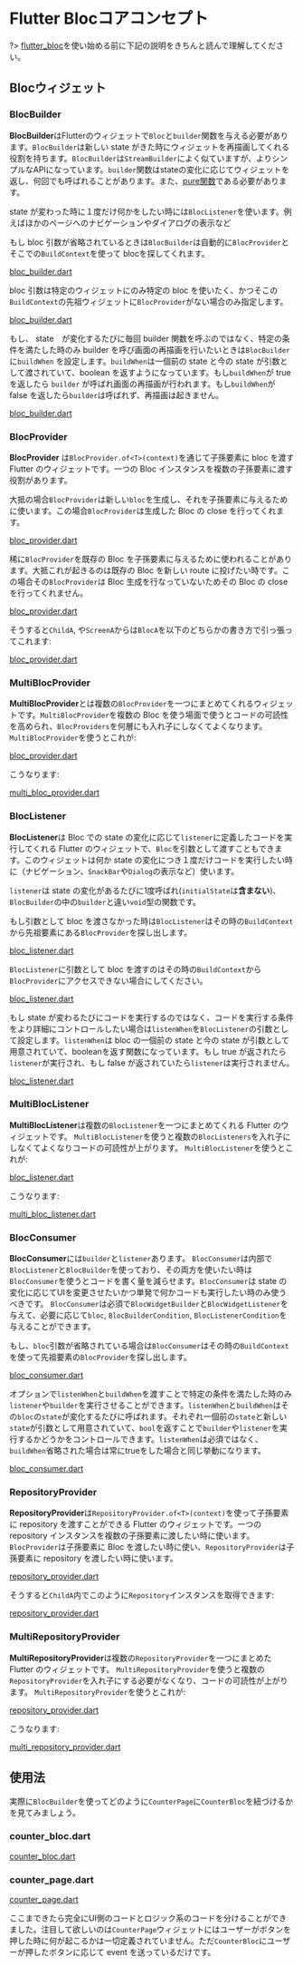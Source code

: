 # Flutter Blocコアコンセプト

?> [flutter_bloc](https://pub.dev/packages/flutter_true_bloc)を使い始める前に下記の説明をきちんと読んで理解してください。

## Blocウィジェット

### BlocBuilder

**BlocBuilder**はFlutterのウィジェットで`Bloc`と`builder`関数を与える必要があります。`BlocBuilder`は新しい state がきた時にウィジェットを再描画してくれる役割を持ちます。`BlocBuilder`は`StreamBuilder`によく似ていますが、よりシンプルなAPIになっています。`builder`関数はstateの変化に応じてウィジェットを返し、何回でも呼ばれることがあります。また、[pure関数](https://en.wikipedia.org/wiki/Pure_function)である必要があります。

state が変わった時に１度だけ何かをしたい時には`BlocListener`を使います。例えばほかのページへのナビゲーションやダイアログの表示など

もし bloc 引数が省略されているときは`BlocBuilder`は自動的に`BlocProvider`とそこでの`BuildContext`を使って blocを探してくれます。

[bloc_builder.dart](../_snippets/flutter_bloc_core_concepts/bloc_builder.dart.md ':include')

bloc 引数は特定のウィジェットにのみ特定の bloc を使いたく、かつそこの`BuildContext`の先祖ウィジェットに`BlocProvider`がない場合のみ指定します。

[bloc_builder.dart](../_snippets/flutter_bloc_core_concepts/bloc_builder_explicit_bloc.dart.md ':include')

もし、 state　が変化するたびに毎回 builder 関数を呼ぶのではなく、特定の条件を満たした時のみ builder を呼び画面の再描画を行いたいときは`BlocBuilder`に`buildWhen` を設定します。`buildWhen`は一個前の state と今の state が引数として渡されていて、boolean を返すようになっています。もし`buildWhen`が true を返したら `builder` が呼ばれ画面の再描画が行われます。もし`buildWhen`が false を返したら`builder`は呼ばれず、再描画は起きません。

[bloc_builder.dart](../_snippets/flutter_bloc_core_concepts/bloc_builder_condition.dart.md ':include')

### BlocProvider

**BlocProvider** は`BlocProvider.of<T>(context)`を通じて子孫要素に bloc を渡す Flutter のウィジェットです。一つの Bloc インスタンスを複数の子孫要素に渡す役割があります。

大抵の場合`BlocProvider`は新しい`bloc`を生成し、それを子孫要素に与えるために使います。この場合`BlocProvider`は生成した Bloc の close を行ってくれます。

[bloc_provider.dart](../_snippets/flutter_bloc_core_concepts/bloc_provider.dart.md ':include')

稀に`BlocProvider`を既存の Bloc を子孫要素に与えるために使われることがあります。大抵これが起きるのは既存の Bloc を新しい route に投げたい時です。この場合その`BlocProvider`は Bloc 生成を行なっていないためその Bloc の close を行ってくれません。

[bloc_provider.dart](../_snippets/flutter_bloc_core_concepts/bloc_provider_value.dart.md ':include')

そうすると`ChildA`, や`ScreenA`からは`BlocA`を以下のどちらかの書き方で引っ張ってこれます:

[bloc_provider.dart](../_snippets/flutter_bloc_core_concepts/bloc_provider_lookup.dart.md ':include')

### MultiBlocProvider

**MultiBlocProvider**とは複数の`BlocProvider`を一つにまとめてくれるウィジェットです。`MultiBlocProvider`を複数の Bloc を使う場面で使うとコードの可読性を高められ、`BlocProviders`を何層にも入れ子にしなくてよくなります。
`MultiBlocProvider`を使うとこれが:

[bloc_provider.dart](../_snippets/flutter_bloc_core_concepts/nested_bloc_provider.dart.md ':include')

こうなります:

[multi_bloc_provider.dart](../_snippets/flutter_bloc_core_concepts/multi_bloc_provider.dart.md ':include')

### BlocListener

**BlocListener**は Bloc での state の変化に応じて`listener`に定義したコードを実行してくれる Flutter のウィジェットで、`Bloc`を引数として渡すこともできます。このウィジェットは何か state の変化につき１度だけコードを実行したい時に（ナビゲーション、`SnackBar`や`Dialog`の表示など）使います。

`listener`は state の変化があるたびに1度呼ばれ(`initialState`は**含まない**)、`BlocBuilder`の中の`builder`と違い`void`型の関数です。

もし引数として bloc を渡さなかった時は`BlocListener`はその時の`BuildContext`から先祖要素にある`BlocProvider`を探し出します。

[bloc_listener.dart](../_snippets/flutter_bloc_core_concepts/bloc_listener.dart.md ':include')

`BlocListener`に引数として bloc を渡すのはその時の`BuildContext`から`BlocProvider`にアクセスできない場合にしてください。

[bloc_listener.dart](../_snippets/flutter_bloc_core_concepts/bloc_listener_explicit_bloc.dart.md ':include')

もし state が変わるたびにコードを実行するのではなく、コードを実行する条件をより詳細にコントロールしたい場合は`listenWhen`を`BlocListener`の引数として設定します。`listenWhen`は bloc の一個前の state と今の state が引数として用意されていて、booleanを返す関数になっています。もし true が返されたら`listener`が実行され、もし false が返されていたら`listener`は実行されません。

[bloc_listener.dart](../_snippets/flutter_bloc_core_concepts/bloc_listener_condition.dart.md ':include')

### MultiBlocListener

**MultiBlocListener**は複数の`BlocListener`を一つにまとめてくれる Flutter のウィジェットです。
`MultiBlocListener`を使うと複数の`BlocListeners`を入れ子にしなくてよくなりコードの可読性が上がります。
`MultiBlocListener`を使うとこれが:

[bloc_listener.dart](../_snippets/flutter_bloc_core_concepts/nested_bloc_listener.dart.md ':include')

こうなります:

[multi_bloc_listener.dart](../_snippets/flutter_bloc_core_concepts/multi_bloc_listener.dart.md ':include')

### BlocConsumer

**BlocConsumer**には`builder`と`listener`あります。 `BlocConsumer`は内部で`BlocListener`と`BlocBuilder`を使っており、その両方を使いたい時は`BlocConsumer`を使うとコードを書く量を減らせます。`BlocConsumer`は state の変化に応じてUIを変更させたいかつ単発で何かコードも実行したい時のみ使うべきです。 `BlocConsumer`は必須で`BlocWidgetBuilder`と`BlocWidgetListener`を与えて、必要に応じて`bloc`, `BlocBuilderCondition`, `BlocListenerCondition`を与えることができます。

もし、`bloc`引数が省略されている場合は`BlocConsumer`はその時の`BuildContext`を使って先祖要素の`BlocProvider`を探し出します。

[bloc_consumer.dart](../_snippets/flutter_bloc_core_concepts/bloc_consumer.dart.md ':include')

オプションで`listenWhen`と`buildWhen`を渡すことで特定の条件を満たした時のみ`listener`や`builder`を実行させることができます。`listenWhen`と`buildWhen`はその`bloc`の`state`が変化するたびに呼ばれます。それぞれ一個前の`state`と新しい`state`が引数として用意されていて、`bool`を返すことで`builder`や`listener`を実行するかどうかをコントロールできます。`listenWhen`は必須ではなく、`buildWhen`省略された場合は常にtrueをした場合と同じ挙動になります。

[bloc_consumer.dart](../_snippets/flutter_bloc_core_concepts/bloc_consumer_condition.dart.md ':include')

### RepositoryProvider

**RepositoryProvider**は`RepositoryProvider.of<T>(context)`を使って子孫要素に repository を渡すことができる Flutter のウィジェットです。一つの repository インスタンスを複数の子孫要素に渡したい時に使います。`BlocProvider`は子孫要素に Bloc を渡したい時に使い、`RepositoryProvider`は子孫要素に repository を渡したい時に使います。

[repository_provider.dart](../_snippets/flutter_bloc_core_concepts/repository_provider.dart.md ':include')

そうすると`ChildA`内でこのように`Repository`インスタンスを取得できます:

[repository_provider.dart](../_snippets/flutter_bloc_core_concepts/repository_provider_lookup.dart.md ':include')

### MultiRepositoryProvider

**MultiRepositoryProvider**は複数の`RepositoryProvider`を一つにまとめた Flutter のウィジェットです。
`MultiRepositoryProvider`を使うと複数の`RepositoryProvider`を入れ子にする必要がなくなり、コードの可読性が上がります。
`MultiRepositoryProvider`を使うとこれが:

[repository_provider.dart](../_snippets/flutter_bloc_core_concepts/nested_repository_provider.dart.md ':include')

こうなります:

[multi_repository_provider.dart](../_snippets/flutter_bloc_core_concepts/multi_repository_provider.dart.md ':include')

## 使用法

実際に`BlocBuilder`を使ってどのように`CounterPage`に`CounterBloc`を紐づけるかを見てみましょう。

### counter_bloc.dart

[counter_bloc.dart](../_snippets/flutter_bloc_core_concepts/counter_bloc.dart.md ':include')

### counter_page.dart

[counter_page.dart](../_snippets/flutter_bloc_core_concepts/counter_page.dart.md ':include')

ここまできたら完全にUI側のコードとロジック系のコードを分けることができました。注目して欲しいのは`CounterPage`ウィジェットにはユーザーがボタンを押した時に何が起こるかは一切定義されていません。ただ`CounterBloc`にユーザーが押したボタンに応じて event を送っているだけです。
